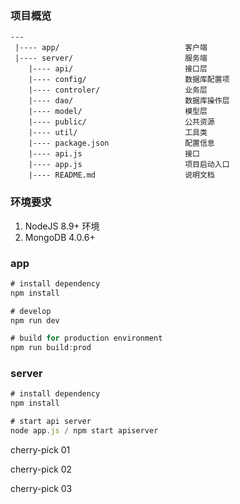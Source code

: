 ### 项目概览

```
---
 |---- app/                            客户端            
 |---- server/                         服务端     
    |---- api/                         接口层           
    |---- config/                      数据库配置项            
    |---- controler/                   业务层        
    |---- dao/                         数据库操作层        
    |---- model/                       模型层      
    |---- public/                      公共资源     
    |---- util/                        工具类       
    |---- package.json                 配置信息            
    |---- api.js                       接口     
    |---- app.js                       项目启动入口          
    |---- README.md                    说明文档     
```

### 环境要求

1. NodeJS 8.9+ 环境
2. MongoDB 4.0.6+


### app
```js
# install dependency
npm install

# develop
npm run dev

# build for production environment
npm run build:prod
```

### server
```js
# install dependency
npm install

# start api server
node app.js / npm start apiserver
```

cherry-pick 01

cherry-pick 02

cherry-pick 03
